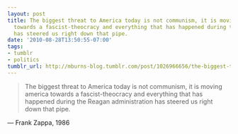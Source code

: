 ```yaml
---
layout: post
title: The biggest threat to America today is not communism, it is moving america
  towards a fascist-theocracy and everything that has happened during the Reagan administration
  has steered us right down that pipe.
date: '2010-08-28T13:50:55-07:00'
tags:
- tumblr
- politics
tumblr_url: http://mburns-blog.tumblr.com/post/1026966656/the-biggest-threat-to-america-today-is-not
---
```

<blockquote>The biggest threat to America today is not communism, it is moving america towards a fascist-theocracy and everything that has happened during the Reagan administration has steered us right down that pipe.</blockquote>&#8212; Frank Zappa, 1986
